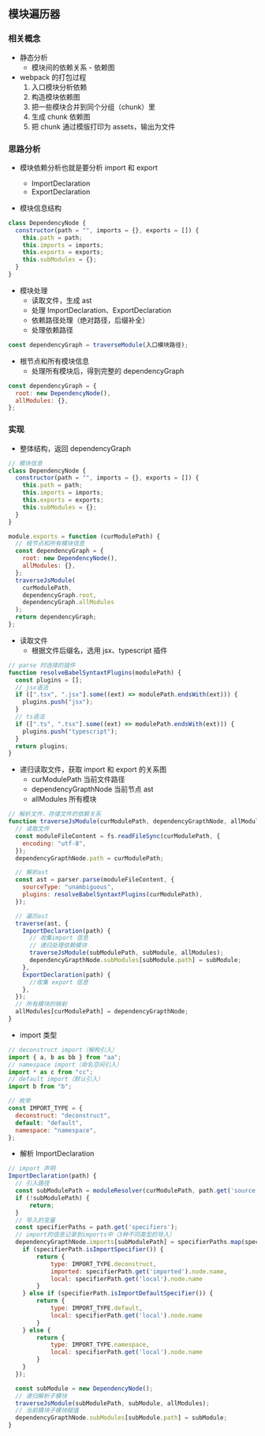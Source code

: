 ## 模块遍历器

### 相关概念

- 静态分析
  - 模块间的依赖关系 - 依赖图
- webpack 的打包过程
  1. 入口模块分析依赖
  2. 构造模块依赖图
  3. 把一些模块合并到同个分组（chunk）里
  4. 生成 chunk 依赖图
  5. 把 chunk 通过模版打印为 assets，输出为文件

### 思路分析

- 模块依赖分析也就是要分析 import 和 export

  - ImportDeclaration
  - ExportDeclaration

- 模块信息结构

```javascript
class DependencyNode {
  constructor(path = "", imports = {}, exports = []) {
    this.path = path;
    this.imports = imports;
    this.exports = exports;
    this.subModules = {};
  }
}
```

- 模块处理
  - 读取文件，生成 ast
  - 处理 ImportDeclaration、ExportDeclaration
  - 依赖路径处理（绝对路径，后缀补全）
  - 处理依赖路径

```javascript
const dependencyGraph = traverseModule(入口模块路径);
```

- 根节点和所有模块信息
  - 处理所有模块后，得到完整的 dependencyGraph

```javascript
const dependencyGraph = {
  root: new DependencyNode(),
  allModules: {},
};
```

### 实现

- 整体结构，返回 dependencyGraph

```javascript
// 模块信息
class DependencyNode {
  constructor(path = "", imports = {}, exports = []) {
    this.path = path;
    this.imports = imports;
    this.exports = exports;
    this.subModules = {};
  }
}

module.exports = function (curModulePath) {
  // 根节点和所有模块信息
  const dependencyGraph = {
    root: new DependencyNode(),
    allModules: {},
  };
  traverseJsModule(
    curModulePath,
    dependencyGraph.root,
    dependencyGraph.allModules
  );
  return dependencyGraph;
};
```

- 读取文件
  - 根据文件后缀名，选用 jsx、typescript 插件

```javascript
// parse 时选择的插件
function resolveBabelSyntaxtPlugins(modulePath) {
  const plugins = [];
  // jsx语法
  if ([".tsx", ".jsx"].some((ext) => modulePath.endsWith(ext))) {
    plugins.push("jsx");
  }
  // ts语法
  if ([".ts", ".tsx"].some((ext) => modulePath.endsWith(ext))) {
    plugins.push("typescript");
  }
  return plugins;
}
```

- 递归读取文件，获取 import 和 export 的关系图
  - curModulePath 当前文件路径
  - dependencyGrapthNode 当前节点 ast
  - allModules 所有模块

```javascript
// 解析文件，存储文件的依赖关系
function traverseJsModule(curModulePath, dependencyGrapthNode, allModules) {
  // 读取文件
  const moduleFileContent = fs.readFileSync(curModulePath, {
    encoding: "utf-8",
  });
  dependencyGrapthNode.path = curModulePath;

  // 解析ast
  const ast = parser.parse(moduleFileContent, {
    sourceType: "unambiguous",
    plugins: resolveBabelSyntaxtPlugins(curModulePath),
  });

  // 遍历ast
  traverse(ast, {
    ImportDeclaration(path) {
      // 收集import 信息
      // 递归处理依赖模块
      traverseJsModule(subModulePath, subModule, allModules);
      dependencyGrapthNode.subModules[subModule.path] = subModule;
    },
    ExportDeclaration(path) {
      //收集 export 信息
    },
  });
  // 所有模块的映射
  allModules[curModulePath] = dependencyGrapthNode;
}
```

- import 类型

```javascript
// deconstruct import（解构引入）
import { a, b as bb } from "aa";
// namespace import（命名空间引入）
import * as c from "cc";
// default import（默认引入）
import b from "b";

// 枚举
const IMPORT_TYPE = {
  deconstruct: "deconstruct",
  default: "default",
  namespace: "namespace",
};
```

- 解析 ImportDeclaration

```javascript
// import 声明
ImportDeclaration(path) {
  // 引入路径
  const subModulePath = moduleResolver(curModulePath, path.get('source.value').node);
  if (!subModulePath) {
      return;
  }
  // 导入的变量
  const specifierPaths = path.get('specifiers');
  // import的信息记录到imports中（3种不同类型的导入）
  dependencyGrapthNode.imports[subModulePath] = specifierPaths.map(specifierPath => {
    if (specifierPath.isImportSpecifier()) {
        return {
            type: IMPORT_TYPE.deconstruct,
            imported: specifierPath.get('imported').node.name,
            local: specifierPath.get('local').node.name
        }
    } else if (specifierPath.isImportDefaultSpecifier()) {
        return {
            type: IMPORT_TYPE.default,
            local: specifierPath.get('local').node.name
        }
    } else {
        return {
            type: IMPORT_TYPE.namespace,
            local: specifierPath.get('local').node.name
        }
    }
  });

  const subModule = new DependencyNode();
  // 递归解析子模块
  traverseJsModule(subModulePath, subModule, allModules);
  // 当前模块子模块赋值
  dependencyGrapthNode.subModules[subModule.path] = subModule;
}
```
